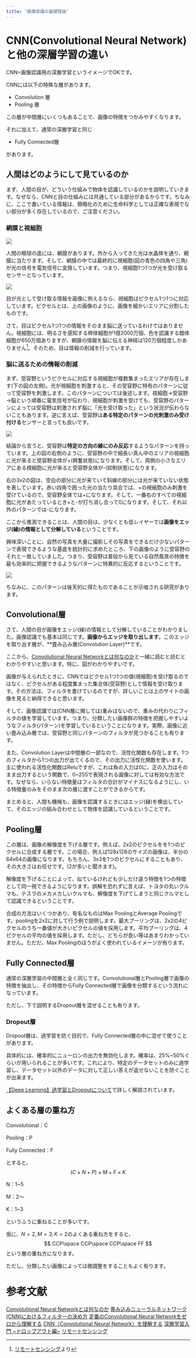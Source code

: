 ```yaml
---
title: "画像認識の基礎理論"
---
```


# CNN(Convolutional Neural Network)と他の深層学習の違い

CNN=画像認識用の深層学習というイメージでOKです。

CNNには以下の特殊な層があります。

* Convolution 層
* Pooling 層

この層が中間層にいくつもあることで、画像の特徴をつかみやすくなります。

それに加えて、通常の深層学習と同じ

* Fully Connected層

があります。

## 人間はどのようにして見ているのか

まず、人間の目が、どういう仕組みで物体を認識しているのかを説明していきます。なぜなら、CNNと目の仕組みには共通している部分があるからです。ちなみに、ここで書いている情報は、簡略化のために生命科学としては正確な表現でない部分が多く存在しているので、ご注意ください。

### 網膜と視細胞

![](/images/basic_theory_of_cnn/2022-02-12-23-25-08.png)

人間の眼球の底には、網膜があります。外から入ってきた光は水晶体を通り、網膜に当たります。そして、網膜の中では最終的に視細胞(図の青色の四角や三角)が光の信号を電気信号に変換しています。つまり、視細胞1つ1つが光を受け取るセンサーとなっています。

![](/images/basic_theory_of_cnn/2022-02-12-23-33-58.png)

目が光として受け取る情報を画像に例えるなら、視細胞はピクセル1つ1つに対応しています。ピクセルとは、上の画像のように、画像を細かいエリアに分割したものです。

さて、目はピクセル1つ1つの情報をそのまま脳に送っているわけではありません。視細胞には、明るさを感知する桿体細胞が1億2000万個、色を認識する錯体細胞が650万個ありますが、網膜の情報を脳に伝える神経は120万個程度しかありません[^1]。そのため、目は情報の削減を行っています。

[^1]: [リモートセンシング](https://www.h.chiba-u.jp/lab/terra/envinf7.htm)より

### 脳に送るための情報の削減

まず、受容野というピクセルに対応する視細胞が複数集まったエリアが存在します(下の図の左側)。光が視細胞を刺激すると、その受容野に特有のパターンに従って受容野を刺激します。このパターンについては後述します。視細胞→受容野→脳という順番に電気信号が伝わり、視細胞が刺激を受けても、受容野のパターンによっては受容野は刺激されず脳に「光を受け取った」という状況が伝わらないこともあります。逆に言えば、受容野は**ある特定のパターンの光刺激のみ受け付ける**センサーと言っても良いです。

![](/images/basic_theory_of_cnn/2022-02-12-23-31-53.png)

結論から言うと、受容野は**特定の方向の線にのみ反応**するようなパターンを持っています。上の図の右側のように、受容野の中で細長い真ん中のエリアの視細胞に光が来ると受容野全体が+(興奮状態)になります。そして、両側の小さなエリアにある視細胞に光が来ると受容野全体が-(抑制状態)になります。

右の3x2の図は、空白の部分に光が来ていて斜線の部分には光が来ていない状態を表しています。赤い四角で囲った光の当たり具合では、+の視細胞のみ刺激を受けているので、受容野全体では+になります。そして、一番右のすべての視細胞に光があたっているとき+と-が打ち消し合って0になります。そして、それ以外のパターンでは-になります。

ここから推測できることは、人間の目は、少なくとも低レイヤーでは**画像をエッジ(縁)の情報として分解している**ということです。

興味深いことに、自然の写真を大量に撮影しその写真をできるだけ少ないパターンで表現できるような基底を統計的に求めたところ、下の画像のように受容野のそれと一致していました。つまり、受容野は普段から見ている自然風景の特徴を最も効率的に把握できるようなパターンに特異的に反応するということです。

![](/images/basic_theory_of_cnn/2022-02-13-10-05-30.png)

ちなみに、このパターンは後天的に得たものであることが示唆される研究があります。

## Convolutional層

さて、人間の目が画像をエッジ(縁)の情報として分解していることがわかりました。画像認識でも基本は同じです。**画像からエッジを取り出します**。このエッジを取り出す層が、**畳み込み層(Convolution Layer)**です。

ここから、[Convolutional Neural Networkとは何なのか](https://qiita.com/icoxfog417/items/5fd55fad152231d706c2)と一緒に読むと読むとわかりやすいと思います。特に、図がわかりやすいです。

画像が与えられたときに、CNNではピクセル1つ1つの値(視細胞)を受け取るのではなく、ピクセルがある程度集まった集合体(受容野)として情報を受け取ります。その方法は、フィルタを書けているのですが、詳しいことは上のサイトの画像を見ると納得できると思います。

そして、画像認識では(CNN層に関しては)重みはないので、重みの代わりにフィルタの値を学習しています。つまり、分類したい画像群の特徴を把握しやすいようなフィルタ(パターン)を学習しているということになります。実際、画像に近い畳み込み層では、受容野と同じパターンのフィルタが見つかることも有ります。

また、Convolution Layerは中間層の一部なので、活性化関数も存在します。1つのフィルタから1つの出力が出てくるので、その出力に活性化関数を使います。主に使われる活性化関数はReluですが、これは負の入力は0に、正の入力はそのまま出力するという関数で、0~255で表現される画像に対しては有効な方法です。なぜなら、いらない特徴量はフィルタの合計がマイナスになるようにし、いる特徴量のみをそのまま次の層に渡すことができるからです。

まとめると、人間も機械も、画像を認識するときにはエッジ(縁)を検出していて、そのエッジの組み合わせとして物体を認識しているということです。

## Pooling層

この層は、画像の解像度を下げる層です。例えば、2x2のピクセルをを1つのピクセルに合成する層です。この場合、例えば128x128のサイズの画像は、半分の64x64の画像になります。もちろん、3x3を1つのピクセルにすることもあり、その大きさはお任せです。(2が多いと聞きます)。

解像度を下げることによって、似ているけれども少しだけ違う特徴を1つの特徴として同一視できるようになります。誤解を恐れずに言えば、トヨタの丸いクルマも、テスラのメカメカしいクルマも、解像度を下げてしまうと同じクルマとして認識できるということです。

合成の方法はいくつかあり、有名なものはMax PoolingとAverage Poolingです。poolingを2x2に対して行う例で説明します。最大プーリングは、2x2の4ピクセルのうち一番値が大きいピクセルの値を採用します。平均プーリングは、4ピクセルの平均の値を採用します。ただし、どちらが良い等はあまりわかっていません。ただだ、Max Poolingのほうがよく使われているイメージが有ります。

## Fully Connected層

通常の深層学習の中間層と全く同じです。Convolutional層とPooling層で画像の特徴を抽出し、その特徴からFully Connected層で画像を分類するという流れになっています。

ただし、下で説明するDropout層を混ぜることも有ります。

### Dropout層

Dropout層は、過学習を防ぐ目的で、Fully Connected層の中に混ぜて使うことがあります。

具体的には、確率的にニューロンの出力を無効化します。確率は、25%~50%ぐらいが用いられることが多いです。これにより、特定のデータセットのみに過学習し、データセット以外のデータに対して正しい答えが返せないことを防ぐことが出来ます。

 [【Deep Learning】過学習とDropoutについて](https://sonickun.hatenablog.com/entry/2016/07/18/191656)で詳しく解説されています。

## よくある層の重ね方

Convolutional：C

Pooling：P

Fully Connected：F

とすると、
$$
(C\times N + P) \times M + F \times K
$$

N：1~5

M：2〜

K：1~3

というふうに重ねることが多いです。

仮に、$N=2,M=3,K=2$のよくある重ね方をすると、
$$
CCP\space CCP\space CCP\space FF
$$
という層の重ね方になります。

ただし、分類したい画像によっては微調整をすることもよく有ります。

# 参考文献

[Convolutional Neural Networkとは何なのか](https://qiita.com/icoxfog417/items/5fd55fad152231d706c2)
[畳み込みニューラルネットワーク(CNN)におけるフィルターの決め方](https://teratail.com/questions/275003)
[定番のConvolutional Neural Networkをゼロから理解する](https://deepage.net/deep_learning/2016/11/07/convolutional_neural_network.html)
[CNN（Convolutional Neural Network）を理解する](https://sagantaf.hatenablog.com/entry/2019/05/26/160401)
[深層学習入門 ~ドロップアウト編~](https://qiita.com/kuroitu/items/d1bed8c216950d87be74)
[リモートセンシング](https://www.h.chiba-u.jp/lab/terra/envinf7.htm)

